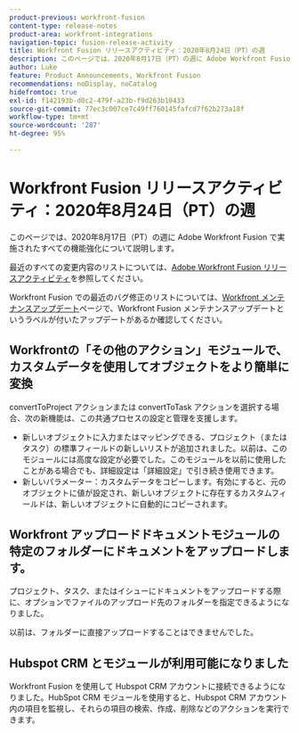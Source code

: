 ```yaml
---
product-previous: workfront-fusion
content-type: release-notes
product-area: workfront-integrations
navigation-topic: fusion-release-activity
title: Workfront Fusion リリースアクティビティ：2020年8月24日（PT）の週
description: このページでは、2020年8月17日（PT）の週に Adobe Workfront Fusion で実施されたすべての機能強化について説明します。
author: Luke
feature: Product Announcements, Workfront Fusion
recommendations: noDisplay, noCatalog
hidefromtoc: true
exl-id: f142193b-d0c2-479f-a23b-f9d263b10433
source-git-commit: 77ec3c007ce7c49ff760145fafcd7f62b273a18f
workflow-type: tm+mt
source-wordcount: '287'
ht-degree: 95%

---
```


# Workfront Fusion リリースアクティビティ：2020年8月24日（PT）の週

このページでは、2020年8月17日（PT）の週に Adobe Workfront Fusion で実施されたすべての機能強化について説明します。

最近のすべての変更内容のリストについては、[Adobe Workfront Fusion リリースアクティビティ](/help/workfront-fusion/fusion-product-releases/fusion-release-activity.md)を参照してください。

Workfront Fusion での最近のバグ修正のリストについては、[Workfront メンテナンスアップデート](https://experienceleague.adobe.com/docs/workfront-known-issues/releases/current-updates.html?lang=ja)ページで、Workfront Fusion メンテナンスアップデートというラベルが付いたアップデートがあるか確認してください。

## Workfrontの「その他のアクション」モジュールで、カスタムデータを使用してオブジェクトをより簡単に変換

convertToProject アクションまたは convertToTask アクションを選択する場合、次の新機能は、この共通プロセスの設定と管理を支援します。

* 新しいオブジェクトに入力またはマッピングできる、プロジェクト（またはタスク）の標準フィールドの新しいリストが追加されました。以前は、このモジュールには高度な設定が必要でした。このモジュールを以前に使用したことがある場合でも、詳細設定は「詳細設定」で引き続き使用できます。
* 新しいパラメーター：カスタムデータをコピーします。有効にすると、元のオブジェクトに値が設定され、新しいオブジェクトに存在するカスタムフィールドは、新しいオブジェクトに自動的にコピーされます。

## Workfront アップロードドキュメントモジュールの特定のフォルダーにドキュメントをアップロードします。

プロジェクト、タスク、またはイシューにドキュメントをアップロードする際に、オプションでファイルのアップロード先のフォルダーを指定できるようになりました。

以前は、フォルダーに直接アップロードすることはできませんでした。


## Hubspot CRM とモジュールが利用可能になりました

Workfront Fusion を使用して Hubspot CRM アカウントに接続できるようになりました。HubSpot CRM モジュールを使用すると、Hubspot CRM アカウント内の項目を監視し、それらの項目の検索、作成、削除などのアクションを実行できます。
